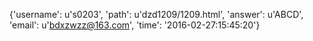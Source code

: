 {'username': u's0203', 'path': u'dzd1209/1209.html', 'answer': u'ABCD', 'email': u'bdxzwzz@163.com', 'time': '2016-02-27:15:45:20'}